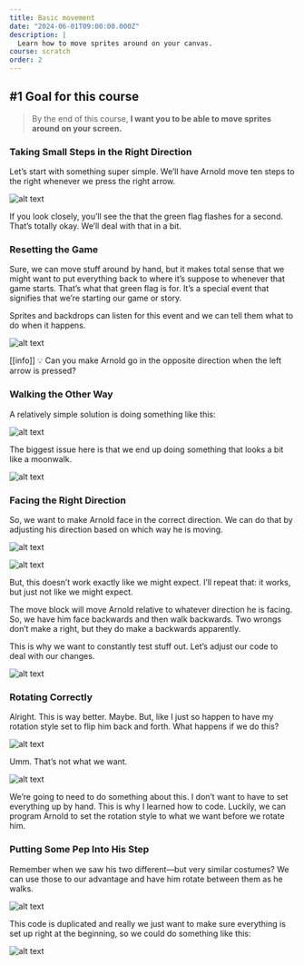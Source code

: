 ```yaml
---
title: Basic movement
date: "2024-06-01T09:00:00.000Z"
description: |
  Learn how to move sprites around on your canvas.
course: scratch
order: 2
---
```


## #1 Goal for this course

> By the end of this course, **I want you to be able to move sprites around on your screen.**

### Taking Small Steps in the Right Direction

Let’s start with something super simple. We’ll have Arnold move ten steps to the right whenever we press the right arrow.

![alt text](image.png)

If you look closely, you’ll see the that the green flag flashes for a second. That’s totally okay. We’ll deal with that in a bit.

### Resetting the Game

Sure, we can move stuff around by hand, but it makes total sense that we might want to put everything back to where it’s suppose to whenever that game starts. That’s what that green flag is for. It’s a special event that signifies that we’re starting our game or story.

Sprites and backdrops can listen for this event and we can tell them what to do when it happens.

![alt text](image-1.png)

[[info]]
:bulb:
Can you make Arnold go in the opposite direction when the left arrow is pressed?

### Walking the Other Way

A relatively simple solution is doing something like this:

![alt text](image-2.png)

The biggest issue here is that we end up doing something that looks a bit like a moonwalk.

![alt text](image-3.png)

### Facing the Right Direction

So, we want to make Arnold face in the correct direction. We can do that by adjusting his direction based on which way he is moving.

![alt text](image-4.png)

![alt text](image-5.png)

But, this doesn’t work exactly like we might expect. I’ll repeat that: it works, but just not like we might expect.

The move block will move Arnold relative to whatever direction he is facing. So, we have him face backwards and then walk backwards. Two wrongs don’t make a right, but they do make a backwards apparently.

This is why we want to constantly test stuff out. Let’s adjust our code to deal with our changes.

![alt text](image-6.png)

### Rotating Correctly

Alright. This is way better. Maybe. But, like I just so happen to have my rotation style set to flip him back and forth. What happens if we do this?

![alt text](image-7.png)

Umm. That’s not what we want.

![alt text](image-8.png)

We’re going to need to do something about this. I don’t want to have to set everything up by hand. This is why I learned how to code. Luckily, we can program Arnold to set the rotation style to what we want before we rotate him.

### Putting Some Pep Into His Step

Remember when we saw his two different—but very similar costumes? We can use those to our advantage and have him rotate between them as he walks.

![alt text](image-9.png)

This code is duplicated and really we just want to make sure everything is set up right at the beginning, so we could do something like this:

![alt text](image-10.png)
